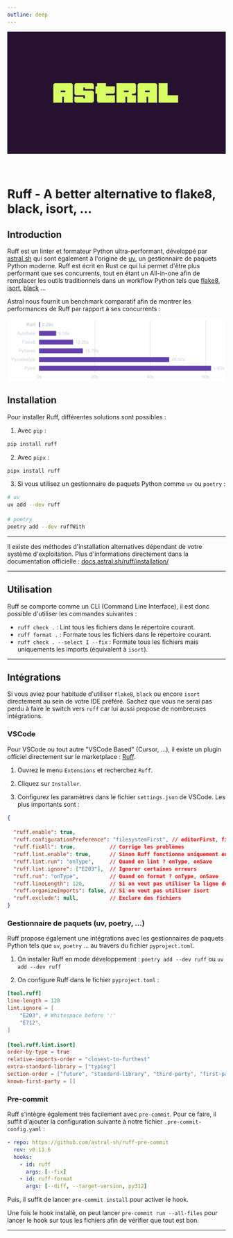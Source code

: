 ```yaml
---
outline: deep
---
```


<div id="header" align="center">
  <img src="/images/docs/python/ruff/logo.png" width="600px"/>
</div>
<br><br>

# Ruff - A better alternative to flake8, black, isort, ...

## Introduction

Ruff est un linter et formateur Python ultra-performant, développé par [astral.sh](https://astral.sh/) qui sont également à l'origine de [uv](https://docs.astral.sh/uv/), un gestionnaire de paquets Python moderne. Ruff est écrit en Rust ce qui lui permet d'être plus performant que ses concurrents, tout en étant un All-in-one afin de remplacer les outils traditionnels dans un workflow Python tels que [flake8](https://flake8.pycqa.org/en/latest/), [isort](https://isort.readthedocs.io/en/stable/), [black](https://black.readthedocs.io/en/stable/) ...

Astral nous fournit un benchmark comparatif afin de montrer les performances de Ruff par rapport à ses concurrents :

<div class="center">
  <img src="/images/docs/python/ruff/benchmark.svg" alt="Ruff Benchmark" />
</div>

## Installation

Pour installer Ruff, différentes solutions sont possibles :

1. Avec `pip` : 
```bash
pip install ruff
```

2. Avec `pipx` : 
```bash
pipx install ruff
```

3. Si vous utilisez un gestionnaire de paquets Python comme `uv` ou `poetry` : 
```bash
# uv
uv add --dev ruff

# poetry
poetry add --dev ruffWith
```

---
Il existe des méthodes d'installation alternatives dépendant de votre système d'exploitation. Plus d'informations directement dans la documentation officielle : [docs.astral.sh/ruff/installation/](https://docs.astral.sh/ruff/installation/)

--- 

## Utilisation

Ruff se comporte comme un CLI (Command Line Interface), il est donc possible d'utiliser les commandes suivantes :
- `ruff check .` : Lint tous les fichiers dans le répertoire courant.
- `ruff format .` : Formate tous les fichiers dans le répertoire courant.
- `ruff check . --select I --fix` : Formate tous les fichiers mais uniquements les imports (équivalent à `isort`).

--- 

## Intégrations 

Si vous aviez pour habitude d'utiliser `flake8`, `black` ou encore `isort` directement au sein de votre IDE préféré. Sachez que vous ne serai pas perdu à faire le switch vers `ruff` car lui aussi propose de nombreuses intégrations.

### VSCode

Pour VSCode ou tout autre "VSCode Based" (Cursor, ...), il existe un plugin officiel directement sur le marketplace : [Ruff](https://marketplace.visualstudio.com/items?itemName=charliermarsh.ruff). 

1. Ouvrez le menu `Extensions` et recherchez `Ruff`.

2. Cliquez sur `Installer`.

3. Configurez les paramètres dans le fichier `settings.json` de VSCode. Les plus importants sont :

```json
{

  "ruff.enable": true,
  "ruff.configurationPreference": "filesystemFirst", // editorFirst, filesystemFirst, editorOnly
  "ruff.fixAll": true,           // Corrige les problèmes
  "ruff.lint.enable": true,      // Sinon Ruff fonctionne uniquement en formatter
  "ruff.lint.run": "onType",     // Quand on lint ? onType, onSave
  "ruff.lint.ignore": ["E203"],  // Ignorer certaines erreurs
  "ruff.run": "onType",          // Quand on format ? onType, onSave
  "ruff.lineLength": 120,        // Si on veut pas utiliser la ligne de 80 caractères
  "ruff.organizeImports": false, // Si on veut pas utiliser isort
  "ruff.exclude": null,          // Exclure des fichiers
}
```

### Gestionnaire de paquets (uv, poetry, ...)

Ruff propose également une intégrations avec les gestionnaires de paquets Python tels que `uv`, `poetry` ... au travers du fichier `pyproject.toml`. 

1. On installer Ruff en mode développement : `poetry add --dev ruff` ou `uv add --dev ruff`

2. On configure Ruff dans le fichier `pyproject.toml` :

```toml
[tool.ruff]
line-length = 120
lint.ignore = [
    "E203", # Whitespace before ':'
    "E712",
]

[tool.ruff.lint.isort]
order-by-type = true
relative-imports-order = "closest-to-furthest"
extra-standard-library = ["typing"]
section-order = ["future", "standard-library", "third-party", "first-party", "local-folder"]
known-first-party = []
```

### Pre-commit

Ruff s'intègre également très facilement avec `pre-commit`. Pour ce faire, il suffit d'ajouter la configuration suivante à notre fichier `.pre-commit-config.yaml` :

```yaml
- repo: https://github.com/astral-sh/ruff-pre-commit
  rev: v0.11.6
  hooks:
    - id: ruff
      args: [--fix]
    - id: ruff-format
      args: [--diff, --target-version, py312]
```

Puis, il suffit de lancer `pre-commit install` pour activer le hook.

Une fois le hook installé, on peut lancer `pre-commit run --all-files` pour lancer le hook sur tous les fichiers afin de vérifier que tout est bon.

--- 

